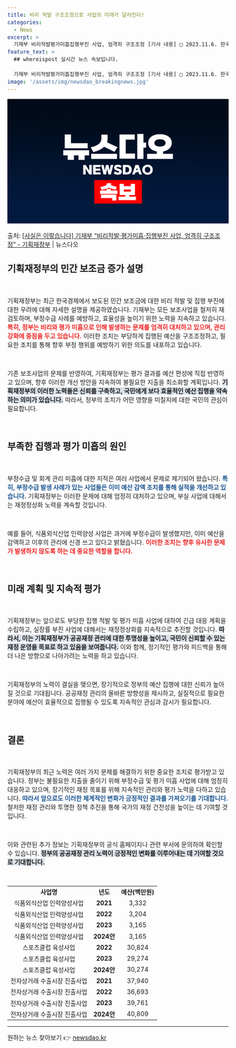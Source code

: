```yaml
---
title: 비리 적발 구조조정으로 사업의 미래가 달라진다!
categories:
  - News
excerpt: >
  기재부 비리적발평가미흡집행부진 사업, 엄격히 구조조정 [기사 내용] □ 2023.11.6. 한국경제는 「비리…
feature_text: >
  ## whereispost 실시간 뉴스 속보입니다.

  기재부 비리적발평가미흡집행부진 사업, 엄격히 구조조정 [기사 내용] □ 2023.11.6. 한국경제는 「비리…
image: '/assets/img/newsdao_breakingnews.jpg'
---
```


![뉴스다오 속보](/assets/img/newsdao_breakingnews.jpg)

<p>출처: <a href="https://newsdao.kr/2446" rel="dofollow">[사실은 이렇습니다] 기재부 “비리적발·평가미흡·집행부진 사업, 엄격히 구조조정” - 기획재정부</a> | 뉴스다오</p>

<h2 data-ke-size="size26">기획재정부의 민간 보조금 증가 설명</h2>

<p data-ke-size="size16">&nbsp;</p>

기획재정부는 최근 한국경제에서 보도된 민간 보조금에 대한 비리 적발 및 집행 부진에 대한 우려에 대해 자세한 설명을 제공하였습니다. 기재부는 모든 보조사업을 철저히 재검토하며, 부정수급 사례를 예방하고, 효율성을 높이기 위한 노력을 지속하고 있습니다. <b><span style="color: #ee2323;">특히, 정부는 비리와 평가 미흡으로 인해 발생하는 문제를 엄격히 대처하고 있으며, 관리 강화에 중점을 두고 있습니다.</span></b> 이러한 조치는 부당하게 집행된 예산을 구조조정하고, 필요한 조치를 통해 향후 부정 행위를 예방하기 위한 의도를 내포하고 있습니다.

<p data-ke-size="size16">&nbsp;</p>

기존 보조사업의 문제를 반영하여, 기획재정부는 평가 결과를 예산 편성에 직접 반영하고 있으며, 향후 이러한 개선 방안을 지속하여 불필요한 지출을 최소화할 계획입니다. <b><span style="background-color: #21538527;">기획재정부의 이러한 노력들은 신뢰를 구축하고, 국민에게 보다 효율적인 예산 집행을 약속하는 의미가 있습니다.</span></b> 따라서, 정부의 조치가 어떤 영향을 미칠지에 대한 국민의 관심이 필요합니다.

<p data-ke-size="size16">&nbsp;</p>

<h2 data-ke-size="size26">부족한 집행과 평가 미흡의 원인</h2>

<p data-ke-size="size16">&nbsp;</p>

부정수급 및 회계 관리 미흡에 대한 지적은 여러 사업에서 문제로 제기되어 왔습니다. <b><span style="color: #1a5490;">특히, 부정수급 발생 사례가 있는 사업들은 이미 예산 감액 조치를 통해 실적을 개선하고 있습니다.</span></b> 기획재정부는 이러한 문제에 대해 엄정히 대처하고 있으며, 부실 사업에 대해서는 재정정상화 노력을 계속할 것입니다. 

<p data-ke-size="size16">&nbsp;</p>

예를 들어, 식품외식산업 인력양성 사업은 과거에 부정수급이 발생했지만, 이미 예산을 감액하고 이후의 관리에 신경 쓰고 있다고 밝혔습니다. <b><span style="color: #ee2323;">이러한 조치는 향후 유사한 문제가 발생하지 않도록 하는 데 중요한 역할을 합니다.</span></b> 

<p data-ke-size="size16">&nbsp;</p>

<h2 data-ke-size="size26">미래 계획 및 지속적 평가</h2>

<p data-ke-size="size16">&nbsp;</p>

기획재정부는 앞으로도 부당한 집행 적발 및 평가 미흡 사업에 대하여 긴급 대응 계획을 수립하고, 실장률 부진 사업에 대해서는 재정정상화를 지속적으로 추진할 것입니다. <b><span style="background-color: #21538527;">따라서, 이는 기획재정부가 공공재정 관리에 대한 투명성을 높이고, 국민이 신뢰할 수 있는 재정 운영을 목표로 하고 있음을 보여줍니다.</span></b> 이와 함께, 정기적인 평가와 피드백을 통해 더 나은 방향으로 나아가려는 노력을 하고 있습니다. 

<p data-ke-size="size16">&nbsp;</p>

기획재정부의 노력이 결실을 맺으면, 장기적으로 정부의 예산 집행에 대한 신뢰가 높아질 것으로 기대됩니다. 공공재정 관리의 올바른 방향성을 제시하고, 실질적으로 필요한 분야에 예산이 효율적으로 집행될 수 있도록 지속적인 관심과 감시가 필요합니다. 

<p data-ke-size="size16">&nbsp;</p>

<h2 data-ke-size="size26">결론</h2>

<p data-ke-size="size16">&nbsp;</p>

기획재정부의 최근 노력은 여러 가지 문제를 해결하기 위한 중요한 조치로 평가받고 있습니다. 정부는 불필요한 지출을 줄이기 위해 부정수급 및 평가 미흡 사업에 대해 엄정히 대응하고 있으며, 장기적인 재정 목표를 위해 지속적인 관리와 평가 노력을 다하고 있습니다. <b><span style="color: #1a5490;">따라서 앞으로도 이러한 체계적인 변화가 긍정적인 결과를 가져오기를 기대합니다.</span></b> 철저한 재정 관리와 투명한 정책 추진을 통해 국가의 재정 건전성을 높이는 데 기여할 것입니다. 

<p data-ke-size="size16">&nbsp;</p>

이와 관련된 추가 정보는 기획재정부의 공식 홈페이지나 관련 부서에 문의하여 확인할 수 있습니다. <b><span style="background-color: #21538527;">정부의 공공재정 관리 노력이 긍정적인 변화를 이루어내는 데 기여할 것으로 기대합니다.</span></b> 

<p data-ke-size="size16">&nbsp;</p>

<table style="width: 100%; border-collapse: collapse;">
  <tbody>
    <tr>
      <td style="text-align: center; height: 17px;"><b>사업명</b></td>
      <td style="text-align: center; height: 17px;"><b>년도</b></td>
      <td style="text-align: center; height: 17px;"><b>예산(백만원)</b></td>
    </tr>
    <tr>
      <td style="text-align: center; height: 17px;">식품외식산업 인력양성사업</td>
      <td style="text-align: center; height: 17px;"><b>2021</b></td>
      <td style="text-align: center; height: 17px;">3,332</td>
    </tr>
    <tr>
      <td style="text-align: center; height: 17px;">식품외식산업 인력양성사업</td>
      <td style="text-align: center; height: 17px;"><b>2022</b></td>
      <td style="text-align: center; height: 17px;">3,204</td>
    </tr>
    <tr>
      <td style="text-align: center; height: 17px;">식품외식산업 인력양성사업</td>
      <td style="text-align: center; height: 17px;"><b>2023</b></td>
      <td style="text-align: center; height: 17px;">3,165</td>
    </tr>
    <tr>
      <td style="text-align: center; height: 17px;">식품외식산업 인력양성사업</td>
      <td style="text-align: center; height: 17px;"><b>2024안</b></td>
      <td style="text-align: center; height: 17px;">3,165</td>
    </tr>
    <tr>
      <td style="text-align: center; height: 17px;">스포츠클럽 육성사업</td>
      <td style="text-align: center; height: 17px;"><b>2022</b></td>
      <td style="text-align: center; height: 17px;">30,824</td>
    </tr>
    <tr>
      <td style="text-align: center; height: 17px;">스포츠클럽 육성사업</td>
      <td style="text-align: center; height: 17px;"><b>2023</b></td>
      <td style="text-align: center; height: 17px;">29,274</td>
    </tr>
    <tr>
      <td style="text-align: center; height: 17px;">스포츠클럽 육성사업</td>
      <td style="text-align: center; height: 17px;"><b>2024안</b></td>
      <td style="text-align: center; height: 17px;">30,274</td>
    </tr>
    <tr>
      <td style="text-align: center; height: 17px;">전자상거래 수출시장 진출사업</td>
      <td style="text-align: center; height: 17px;"><b>2021</b></td>
      <td style="text-align: center; height: 17px;">37,940</td>
    </tr>
    <tr>
      <td style="text-align: center; height: 17px;">전자상거래 수출시장 진출사업</td>
      <td style="text-align: center; height: 17px;"><b>2022</b></td>
      <td style="text-align: center; height: 17px;">36,693</td>
    </tr>
    <tr>
      <td style="text-align: center; height: 17px;">전자상거래 수출시장 진출사업</td>
      <td style="text-align: center; height: 17px;"><b>2023</b></td>
      <td style="text-align: center; height: 17px;">39,761</td>
    </tr>
    <tr>
      <td style="text-align: center; height: 17px;">전자상거래 수출시장 진출사업</td>
      <td style="text-align: center; height: 17px;"><b>2024안</b></td>
      <td style="text-align: center; height: 17px;">40,809</td>
    </tr>
  </tbody>
</table>

<hr> 

원하는 뉴스 찾아보기 👉 <a href="https://newsdao.kr" rel="dofollow">newsdao.kr</a>



